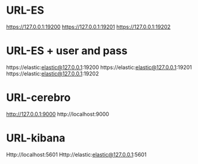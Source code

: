 # URL-ES
https://127.0.0.1:19200
https://127.0.0.1:19201
https://127.0.0.1:19202

# URL-ES + user and pass
https://elastic:elastic@127.0.0.1:19200
https://elastic:elastic@127.0.0.1:19201
https://elastic:elastic@127.0.0.1:19202


# URL-cerebro 
http://127.0.0.1:9000
http://localhost:9000

# URL-kibana
Http://localhost:5601
Http://elastic:elastic@127.0.0.1:5601




